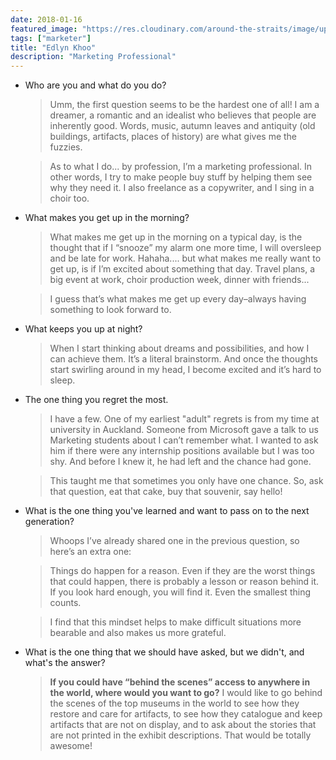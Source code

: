 ```yaml
---
date: 2018-01-16
featured_image: "https://res.cloudinary.com/around-the-straits/image/upload/c_fill,e_auto_color,g_face,h_600,w_800,z_1/v1515960310/26855126_10155654657161693_669529040_o_gsxp9y.jpg"
tags: ["marketer"]
title: "Edlyn Khoo"
description: "Marketing Professional"
---
```

* Who are you and what do you do?

    >  Umm, the first question seems to be the hardest one of all! I am a dreamer, a romantic and an idealist who believes that people are inherently good. Words, music, autumn leaves and antiquity (old buildings, artifacts, places of history) are what gives me the fuzzies.

    > As to what I do... by profession, I’m a marketing professional. In other words, I try to make people buy stuff by helping them see why they need it. I also freelance as a copywriter, and I sing in a choir too.

<!--more-->

* What makes you get up in the morning?

    > What makes me get up in the morning on a typical day, is the thought that if I “snooze” my alarm one more time, I will oversleep and be late for work. Hahaha.... but what makes me really want to get up, is if I’m excited about something that day. Travel plans, a big event at work, choir production week, dinner with friends...

    > I guess that’s what makes me get up every day–always having something to look forward to.

* What keeps you up at night?

    > When I start thinking about dreams and possibilities, and how I can achieve them. It’s a literal brainstorm. And once the thoughts start swirling around in my head, I become excited and it’s hard to sleep.

* The one thing you regret the most.

    > I have a few. One of my earliest "adult" regrets is from my time at university in Auckland. Someone from Microsoft gave a talk to us Marketing students about I can’t remember what. I wanted to ask him if there were any internship positions available but I was too shy. And before I knew it, he had left and the chance had gone.

    > This taught me that sometimes you only have one chance. So, ask that question, eat that cake, buy that souvenir, say hello!

* What is the one thing you've learned and want to pass on to the next generation?

    > Whoops I’ve already shared one in the previous question, so here’s an extra one:

    > Things do happen for a reason. Even if they are the worst things that could happen, there is probably a lesson or reason behind it. If you look hard enough, you will find it. Even the smallest thing counts.

    > I find that this mindset helps to make difficult situations more bearable and also makes us more grateful.

* What is the one thing that we should have asked, but we didn't, and what's the answer?

    > **If you could have “behind the scenes” access to anywhere in the world, where would you want to go?** I would like to go behind the scenes of the top museums in the world to see how they restore and care for artifacts, to see how they catalogue and keep artifacts that are not on display, and to ask about the stories that are not printed in the exhibit descriptions. That would be totally awesome!
